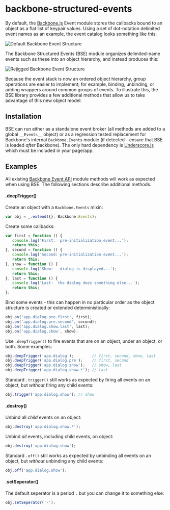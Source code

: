 # backbone-structured-events #

By default, the [Backbone.js](http://backbonejs.org/) Event module stores the callbacks bound to an object as a flat list of keypair values. Using a set of dot-notation delimited event names as an example, the event catalog looks something like this:

![Default Backbone Event Structure](https://raw.github.com/holt/backbone-structured-events/master/img/events-before.png)

The Backbone Structured Events (BSE) module organizes delimited-name events such as these into an object hierarchy, and instead produces this:

![Rejigged Backbone Event Structure](https://raw.github.com/holt/backbone-structured-events/master/img/events-after.png)

Because the event stack is now an ordered object hierarchy, group operations are easier to implement; for example, binding, unbinding, or adding wrappers around common groups of events. To illustrate this, the BSE library provides a few additional methods that allow us to take advantage of this new object model.

## Installation ##

BSE can run either as a standalone event broker (all methods are added to a global `__Events__` object) or as a regression tested replacement for Backbone's internal `Backbone.Events` module (if detected - ensure that BSE is loaded *after* Backbone). The only hard dependency is [Underscore.js](http://underscorejs.org/) which must be included in your page/app.

## Examples ##

All existing [Backbone Event API](http://backbonejs.org/#Events) module methods will work as expected when using BSE. The following sections describe additional methods.

#### .deepTrigger() ####

Create an object with a `Backbone.Events` mixin:

```javascript
var obj = _.extend({}, Backbone.Events);
```    
Create some callbacks:

```javascript
var first = function () {
   console.log('First:  pre-initialization event...');
   return this;
}, second = function () {
   console.log('Second: pre-initialization event...');
   return this;
}, show = function () {
   console.log('Show:   dialog is displayed...');
   return this;
}, last = function () {
   console.log('Last:  the dialog does something else...');
   return this;
};
```

Bind some events - this can happen in no particular order as the object structure is created or extended deterministically:

```javascript
obj.on('app.dialog.pre.first', first);
obj.on('app.dialog.pre.second', second);
obj.on('app.dialog.show.last', last);
obj.on('app.dialog.show', show);
```

Use `.deepTrigger()` to fire events that are on an object, under an object, or both. Some examples:

```javascript
obj.deepTrigger('app.dialog');        // first, second, show, last
obj.deepTrigger('app.dialog.pre');    // first, second
obj.deepTrigger('app.dialog.show');   // show, last
obj.deepTrigger('app.dialog.show.*'); // last
```
Standard `.trigger()` still works as expected by firing all events on an object, but *without* firing any child events:

```javascript
obj.trigger('app.dialog.show'); // show
```
#### .destroy() ####

Unbind all *child* events on an object:

```javascript
obj.destroy('app.dialog.show.*'); 
```    
Unbind *all* events, including child events, on object:

```javascript    
obj.destroy('app.dialog.show'); 
```

Standard `.off()` still works as expected by unbinding all events on an object, but *without* unbinding any child events:

```javascript
obj.off('app.dialog.show'); 
```

#### .setSeperator() ####
    
The default seperator is a period `.` but you can change it to something else: 

```javascript
obj.setSeperator('-');
```